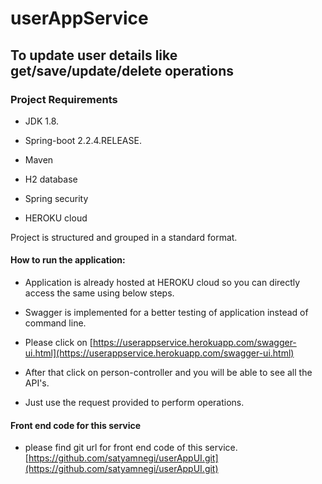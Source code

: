 # userAppService

## To update user details like get/save/update/delete operations

### Project Requirements

* JDK 1.8.

* Spring-boot 2.2.4.RELEASE.

* Maven

* H2 database

* Spring security

* HEROKU cloud

Project is structured and grouped in a standard format.

#### How to run the application:

* Application is already hosted at HEROKU cloud so you can directly access the same using below steps.

* Swagger is implemented for a better testing of application instead of command line.

* Please click on [https://userappservice.herokuapp.com/swagger-ui.html](https://userappservice.herokuapp.com/swagger-ui.html)

* After that click on person-controller and you will be able to see all the API's.

* Just use the request provided to perform operations.

#### Front end code for this service

* please find git url for front end code of this service. [https://github.com/satyamnegi/userAppUI.git](https://github.com/satyamnegi/userAppUI.git)

